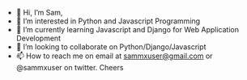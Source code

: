 - 👋 Hi, I’m Sam,
- 👀 I’m interested in Python and Javascript Programming
- 🌱 I’m currently learning Javascript and Django for Web Application Development
- 💞️ I’m looking to collaborate on Python/Django/Javascript
- 📫 How to reach me on email at sammxuser@gmail.com or @sammxuser on twitter.
Cheers

<!---
sammxuser/sammxuser is a ✨ special ✨ repository because its `README.md` (this file) appears on your GitHub profile.
You can click the Preview link to take a look at your changes.
--->
